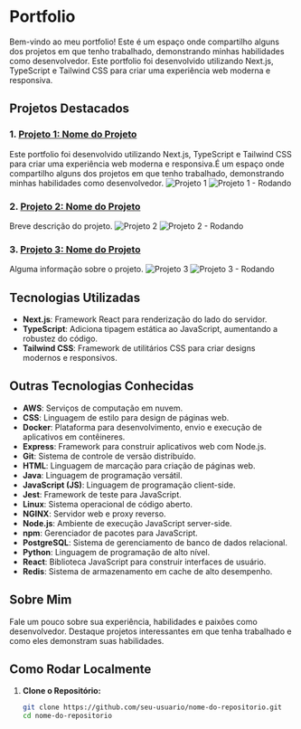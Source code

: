 # Portfolio

Bem-vindo ao meu portfolio! Este é um espaço onde compartilho alguns dos projetos em que tenho trabalhado, demonstrando minhas habilidades como desenvolvedor. Este portfolio foi desenvolvido utilizando Next.js, TypeScript e Tailwind CSS para criar uma experiência web moderna e responsiva.

## Projetos Destacados

### 1. **[Projeto 1: Nome do Projeto](https://github.com/Matheuscrz/Portfolio)**

Este portfolio foi desenvolvido utilizando Next.js, TypeScript e Tailwind CSS para criar uma experiência web moderna e responsiva.É um espaço onde compartilho alguns dos projetos em que tenho trabalhado, demonstrando minhas habilidades como desenvolvedor.
![Projeto 1](https://imgur.com/8cV2n5Q)
![Projeto 1 - Rodando](https://imgur.com/8cV2n5Q)

### 2. **[Projeto 2: Nome do Projeto](link/do/projeto2)**

Breve descrição do projeto.
![Projeto 2](caminho/da/imagem/projeto2.jpg)
![Projeto 2 - Rodando](caminho/da/imagem/projeto2_running.jpg)

### 3. **[Projeto 3: Nome do Projeto](link/do/projeto3)**

Alguma informação sobre o projeto.
![Projeto 3](caminho/da/imagem/projeto3.jpg)
![Projeto 3 - Rodando](caminho/da/imagem/projeto3_running.jpg)

## Tecnologias Utilizadas

- **Next.js**: Framework React para renderização do lado do servidor.
- **TypeScript**: Adiciona tipagem estática ao JavaScript, aumentando a robustez do código.
- **Tailwind CSS**: Framework de utilitários CSS para criar designs modernos e responsivos.

## Outras Tecnologias Conhecidas

- **AWS**: Serviços de computação em nuvem.
- **CSS**: Linguagem de estilo para design de páginas web.
- **Docker**: Plataforma para desenvolvimento, envio e execução de aplicativos em contêineres.
- **Express**: Framework para construir aplicativos web com Node.js.
- **Git**: Sistema de controle de versão distribuído.
- **HTML**: Linguagem de marcação para criação de páginas web.
- **Java**: Linguagem de programação versátil.
- **JavaScript (JS)**: Linguagem de programação client-side.
- **Jest**: Framework de teste para JavaScript.
- **Linux**: Sistema operacional de código aberto.
- **NGINX**: Servidor web e proxy reverso.
- **Node.js**: Ambiente de execução JavaScript server-side.
- **npm**: Gerenciador de pacotes para JavaScript.
- **PostgreSQL**: Sistema de gerenciamento de banco de dados relacional.
- **Python**: Linguagem de programação de alto nível.
- **React**: Biblioteca JavaScript para construir interfaces de usuário.
- **Redis**: Sistema de armazenamento em cache de alto desempenho.

## Sobre Mim

Fale um pouco sobre sua experiência, habilidades e paixões como desenvolvedor. Destaque projetos interessantes em que tenha trabalhado e como eles demonstram suas habilidades.

## Como Rodar Localmente

1. **Clone o Repositório:**
   ```bash
   git clone https://github.com/seu-usuario/nome-do-repositorio.git
   cd nome-do-repositorio
   ```

